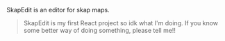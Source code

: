 SkapEdit is an editor for skap maps.

> SkapEdit is my first React project so idk what I'm doing. 
If you know some better way of doing something, please tell me!!